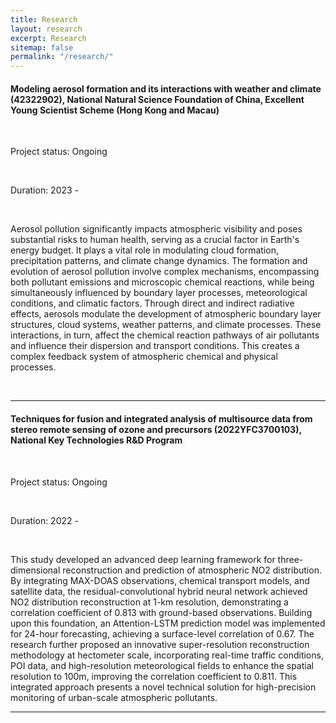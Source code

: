 ```yaml
---
title: Research
layout: research
excerpt: Research
sitemap: false
permalink: "/research/"
---
```



#### Modeling aerosol formation and its interactions with weather and climate (42322902), National Natural Science Foundation of China, Excellent Young Scientist Scheme (Hong Kong and Macau)


<br />

Project status:  Ongoing

<br />

Duration:  2023 - 

<br />

Aerosol pollution significantly impacts atmospheric visibility and poses substantial risks to human health, serving as a crucial factor in Earth's energy budget. It plays a vital role in modulating cloud formation, precipitation patterns, and climate change dynamics. The formation and evolution of aerosol pollution involve complex mechanisms, encompassing both pollutant emissions and microscopic chemical reactions, while being simultaneously influenced by boundary layer processes, meteorological conditions, and climatic factors. Through direct and indirect radiative effects, aerosols modulate the development of atmospheric boundary layer structures, cloud systems, weather patterns, and climate processes. These interactions, in turn, affect the chemical reaction pathways of air pollutants and influence their dispersion and transport conditions. This creates a complex feedback system of atmospheric chemical and physical processes.


<br />
  


----
#### Techniques for fusion and integrated analysis of multisource data from stereo remote sensing of ozone and precursors (2022YFC3700103), National Key Technologies R&D Program


<br />

Project status:  Ongoing

<br />

Duration:  2022 - 

<br />

This study developed an advanced deep learning framework for three-dimensional reconstruction and prediction of atmospheric NO2 distribution. By integrating MAX-DOAS observations, chemical transport models, and satellite data, the residual-convolutional hybrid neural network achieved NO2 distribution reconstruction at 1-km resolution, demonstrating a correlation coefficient of 0.813 with ground-based observations. Building upon this foundation, an Attention-LSTM prediction model was implemented for 24-hour forecasting, achieving a surface-level correlation of 0.67. The research further proposed an innovative super-resolution reconstruction methodology at hectometer scale, incorporating real-time traffic conditions, POI data, and high-resolution meteorological fields to enhance the spatial resolution to 100m, improving the correlation coefficient to 0.811. This integrated approach presents a novel technical solution for high-precision monitoring of urban-scale atmospheric pollutants.  



----

